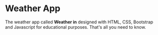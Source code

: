 # Weather App

The weather app called **Weather in** designed with HTML, CSS, Bootstrap and Javascript for educational purposes. That's all you need to know.
 

